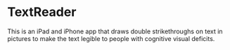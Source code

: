 TextReader
==========

This is an iPad and iPhone app that draws double strikethroughs on text in pictures to make the text legible to people with cognitive visual deficits.